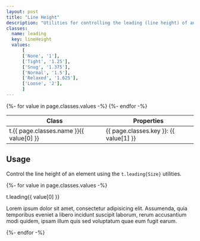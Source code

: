 ```yaml
---
layout: post
title: "Line Height"
description: "Utilities for controlling the leading (line height) of an element."
classes:
  name: leading
  key: lineHeight
  values: 
      [
      ['None', '1'],
      ['Tight', '1.25'],
      ['Snug', '1.375'],
      ['Normal', '1.5'],
      ['Relaxed', '1.625'],
      ['Loose', '2'],
      ]
---
```


<!-- 
 rems
['None', '16'],
['Tight', '20'],
['Snug', '22'],
['Normal', '24'],
['Relaxed', '26'],
['Loose', '32'],
 
 -->

<div class="mt-0 border-t border-b border-gray-300 overflow-hidden relative">
<div class="lg:max-h-sm overflow-y-auto scrollbar-w-2 scrollbar-track-gray-lighter scrollbar-thumb-rounded scrollbar-thumb-gray scrolling-touch">
<table class="w-full text-left table-collapse mb-0">
    <thead>
    <tr>
    <th class="text-sm font-semibold text-gray-700 p-2 bg-gray-100">Class</th>
    <th class="text-sm font-semibold text-gray-700 p-2 bg-gray-100">Properties</th>
    </tr>
    </thead>
    <tbody class="align-baseline">
    {%- for value in page.classes.values -%}
        <tr>
        <td class="p-2 border-t border-gray-300 font-mono text-xs text-purple-700 whitespace-no-wrap"><span class="rnt-object">t</span>.{{ page.classes.name }}{{ value[0] }}</td>
        <td class="p-2 border-t border-gray-300 font-mono text-xs text-blue-700 whitespace-pre">{{ page.classes.key }}: {{ value[1] }}</td>
        </tr>
    {%- endfor -%}
    </tbody>
</table>
</div>
</div>

## Usage

Control the line height of an element using the <code class="language-plaintext"><span class="rnt-object">t</span>.leading{Size}</code> utilities.

<div>
{%- for value in page.classes.values -%}
    <div class="mb-6">
      <p class="text-sm text-gray-600"><span class="rnt-object">t</span>.leading{{ value[0] }}</p>
      <p class="leading-{{ value[0] | downcase }} text-gray-800">Lorem ipsum dolor sit amet, consectetur adipisicing elit. Assumenda, quia temporibus eveniet a libero incidunt suscipit laborum, rerum accusantium modi quidem, ipsam illum quis sed voluptatum quae eum fugit earum.</p>
    </div>
{%- endfor -%}
</div>
